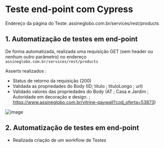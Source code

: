 # Teste end-point com Cypress

Endereço da página do Teste: assineglobo.com.br/services/rest/products

## 1. Automatização de testes em end-point
De forma automatizada, realizada uma requisição GET (sem header ou nenhum outro parâmetro) no endereço `assineglobo.com.br/services/rest/products` 

Asserts realizados :
  
- Status de retorno da requisição (200)
- Validada as propriedades do Body (ID; titulo ; tituloLongo ; url)
- Validado valores das propriedades do Body (AT ; Casa e Jardim ; Autoridade em decoração e design. ; https://www.assineglobo.com.br/vitrine-paywall?cod_oferta=53873)

![image](https://user-images.githubusercontent.com/37030387/227069916-45f3525d-ee84-4c55-9984-17ad1f5cb4a8.png)



## 2. Automatização de testes em end-point


- Realizada criação de um workflow de Testes 
